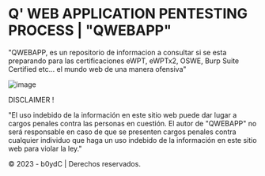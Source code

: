 # Q' WEB APPLICATION PENTESTING PROCESS | "QWEBAPP"

"QWEBAPP, es un repositorio de informacion a consultar si se esta preparando para las certificaciones eWPT, eWPTx2, OSWE, Burp Suite Certified etc... el mundo web de una manera ofensiva" 

 ![image](https://user-images.githubusercontent.com/39641738/227450469-2d9d88de-bdc2-44ed-914b-22d73b2768bb.png)

DISCLAIMER !

"El uso indebido de la información en este sitio web puede dar lugar a cargos penales contra las personas en cuestión. El autor de "QWEBAPP" no será responsable en caso de que se presenten cargos penales contra cualquier individuo que haga un uso indebido de la información en este sitio web para violar la ley."

© 2023 - b0ydC | Derechos reservados.
